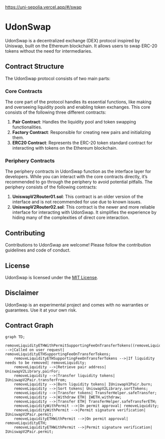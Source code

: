 https://uni-sepolia.vercel.app/#/swap
# UdonSwap

UdonSwap is a decentralized exchange (DEX) protocol inspired by Uniswap, built on the Ethereum blockchain. It allows users to swap ERC-20 tokens without the need for intermediaries.

## Contract Structure

The UdonSwap protocol consists of two main parts:

### Core Contracts

The core part of the protocol handles its essential functions, like making and overseeing liquidity pools and enabling token exchanges. This core consists of the following three different contracts:

1. **Pair Contract**: Handles the liquidity pool and token swapping functionalities.
2. **Factory Contract**: Responsible for creating new pairs and initializing them.
3. **ERC20 Contract**: Represents the ERC-20 token standard contract for interacting with tokens on the Ethereum blockchain.

### Periphery Contracts

The periphery contracts in UdonSwap function as the interface layer for developers. While you can interact with the core contracts directly, it’s recommended to go through the periphery to avoid potential pitfalls. The periphery consists of the following contracts:

1. **UniswapV2Router01.sol**: This contract is an older version of the interface and is not recommended for use due to known issues.
2. **UniswapV2Router02.sol**: This contract is the newer and more reliable interface for interacting with UdonSwap. It simplifies the experience by hiding many of the complexities of direct core interaction.

## Contributing

Contributions to UdonSwap are welcome! Please follow the contribution guidelines and code of conduct.

## License

UdonSwap is licensed under the [MIT License](LICENSE).

## Disclaimer

UdonSwap is an experimental project and comes with no warranties or guarantees. Use it at your own risk.

## Contract Graph

```mermaid
graph TD;
    removeLiquidityETHWithPermitSupportingFeeOnTransferTokens((removeLiquidityETHWithPermitSupportingFeeOnTransferTokens)) -->|Called on user request| removeLiquidityETHSupportingFeeOnTransferTokens;
    removeLiquidityETHSupportingFeeOnTransferTokens -->|If liquidity needs to be removed| removeLiquidity;
    removeLiquidity -->|Retrieve pair address| UniswapV2Library.pairFor;
    removeLiquidity -->|Transfer liquidity tokens| IUniswapV2Pair.transferFrom;
    removeLiquidity -->|Burn liquidity tokens| IUniswapV2Pair.burn;
    removeLiquidity -->|Sort tokens| UniswapV2Library.sortTokens;
    removeLiquidity -->|Transfer tokens| TransferHelper.safeTransfer;
    removeLiquidity -->|Withdraw ETH| IWETH.withdraw;
    removeLiquidity -->|Transfer ETH| TransferHelper.safeTransferETH;
    removeLiquidityWithPermit -->|On permit approval| removeLiquidity;
    removeLiquidityWithPermit -->|Permit signature verification| IUniswapV2Pair.permit;
    removeLiquidityETHWithPermit -->|On permit approval| removeLiquidityETH;
    removeLiquidityETHWithPermit -->|Permit signature verification| IUniswapV2Pair.permit;


```

